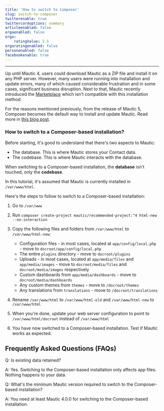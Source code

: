 ```yaml
---
title: 'How to switch to Composer'
slug: switch-to-composer
twitterenable: true
twittercardoptions: summary
articleenabled: false
orgaenabled: false
orga:
    ratingValue: 2.5
orgaratingenabled: false
personenabled: false
facebookenable: true
---
```


---

Up until Mautic 4, users could download Mautic as a ZIP file and install it on any PHP server. However, many users were running into installation and update errors, many of which caused considerable frustration and in some cases, significant business disruption. Next to that, Mautic recently introduced the [Marketplace][marketplace] which isn't compatible with this installation method.

For the reasons mentioned previously, from the release of Mautic 5, Composer becomes the default way to install and update Mautic. Read more in [this blog post][upgrade-changes].

### How to switch to a Composer-based installation?

Before starting, it's good to understand that there's two aspects to Mautic:
- The database. This is where Mautic stores your Contact data.
- The codebase. This is where Mautic interacts with the database.

When switching to a Composer-based installation, the **database** isn't touched, only the **codebase**.

In this tutorial, it's assumed that Mautic is currently installed in `/var/www/html`.

Here's the steps to follow to switch to a Composer-based installation:

1. Go to `/var/www`
1. Run `composer create-project mautic/recommended-project:^4 html-new --no-interaction`
1. Copy the following files and folders from `/var/www/html` to `/var/www/html-new`:
    - Configuration files - in most cases, located at `app/config/local.php` - move to `docroot/app/config/local.php`
    - The entire `plugins` directory - move to `docroot/plugins`
    - Uploads - in most cases, located at `app/media/files` and `app/media/images` - move to `docroot/media/files` and `docroot/media/images` respectively
    - Custom dashboards from `app/media/dashboards` - move to `docroot/media/dashboards`
    - Any custom themes from `themes` - move to `/docroot/themes`     
    - Any translations from `translations` - move to `/docroot/translations`

1. Rename `/var/www/html` to `/var/www/html-old` and `/var/www/html-new` to `/var/www/html`
1. When you're done, update your web server configuration to point to `/var/www/html/docroot` instead of `/var/www/html`
1. You have now switched to a Composer-based installation. Test if Mautic works as expected.

## Frequently Asked Questions (FAQs)

Q: Is existing data retained?

A: Yes. Switching to the Composer-based installation only affects app files. Nothing happens to your data.

Q: What's the minimum Mautic version required to switch to the Composer-based installation?

A: You need at least Mautic 4.0.0 for switching to the Composer-based installation.

[marketplace]: </marketplace>
[upgrade-changes]: <https://www.mautic.org/blog/community/important-changes-mautic-install-and-upgrade-process>
